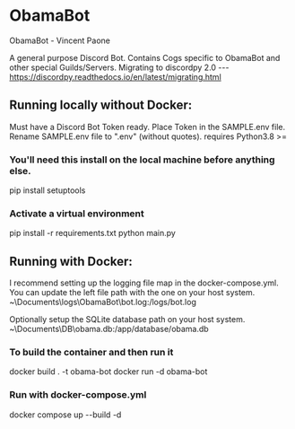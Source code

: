 # ObamaBot
ObamaBot - Vincent Paone

A general purpose Discord Bot. Contains Cogs specific to ObamaBot and other special Guilds/Servers.
Migrating to discordpy 2.0 --- https://discordpy.readthedocs.io/en/latest/migrating.html

## Running locally without Docker:
Must have a Discord Bot Token ready. Place Token in the SAMPLE.env file. Rename SAMPLE.env file to ".env" (without quotes).
requires Python3.8 >=

### You'll need this install on the local machine before anything else.
pip install setuptools 
### Activate a virtual environment
pip install -r requirements.txt
python main.py

## Running with Docker:
I recommend setting up the logging file map in the docker-compose.yml. You can update the left file path with the one on your host system.
    ~\Documents\logs\ObamaBot\bot.log:/logs/bot.log 

Optionally setup the SQLite database path on your host system.
    ~\Documents\DB\obama.db:/app/database/obama.db

### To build the container and then run it
docker build . -t obama-bot
docker run -d obama-bot

### Run with docker-compose.yml
docker compose up --build -d